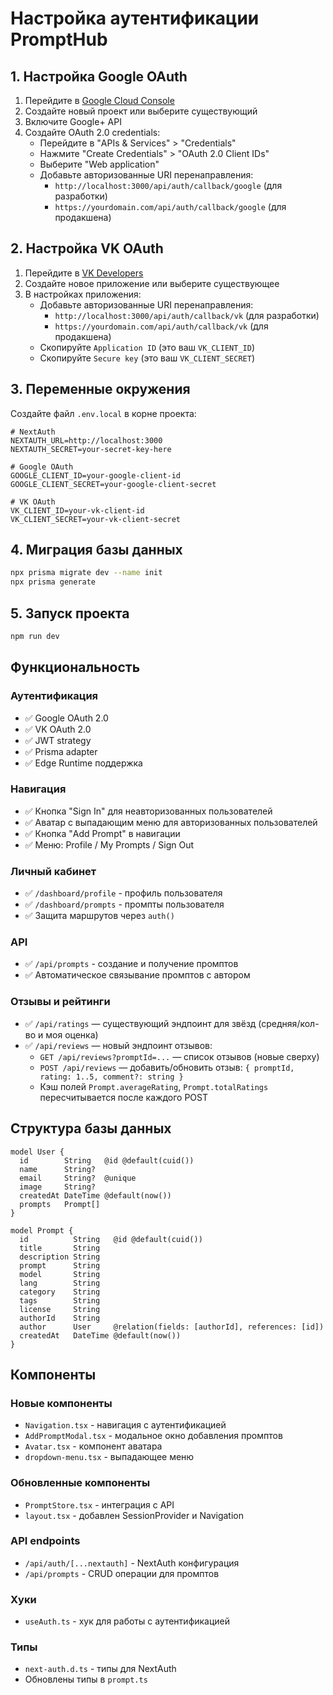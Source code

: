 # Настройка аутентификации PromptHub

## 1. Настройка Google OAuth

1. Перейдите в [Google Cloud Console](https://console.cloud.google.com/)
2. Создайте новый проект или выберите существующий
3. Включите Google+ API
4. Создайте OAuth 2.0 credentials:
   - Перейдите в "APIs & Services" > "Credentials"
   - Нажмите "Create Credentials" > "OAuth 2.0 Client IDs"
   - Выберите "Web application"
   - Добавьте авторизованные URI перенаправления:
     - `http://localhost:3000/api/auth/callback/google` (для разработки)
     - `https://yourdomain.com/api/auth/callback/google` (для продакшена)

## 2. Настройка VK OAuth

1. Перейдите в [VK Developers](https://vk.com/dev)
2. Создайте новое приложение или выберите существующее
3. В настройках приложения:
   - Добавьте авторизованные URI перенаправления:
     - `http://localhost:3000/api/auth/callback/vk` (для разработки)
     - `https://yourdomain.com/api/auth/callback/vk` (для продакшена)
   - Скопируйте `Application ID` (это ваш `VK_CLIENT_ID`)
   - Скопируйте `Secure key` (это ваш `VK_CLIENT_SECRET`)

## 3. Переменные окружения

Создайте файл `.env.local` в корне проекта:

```env
# NextAuth
NEXTAUTH_URL=http://localhost:3000
NEXTAUTH_SECRET=your-secret-key-here

# Google OAuth
GOOGLE_CLIENT_ID=your-google-client-id
GOOGLE_CLIENT_SECRET=your-google-client-secret

# VK OAuth
VK_CLIENT_ID=your-vk-client-id
VK_CLIENT_SECRET=your-vk-client-secret
```

## 4. Миграция базы данных

```bash
npx prisma migrate dev --name init
npx prisma generate
```

## 5. Запуск проекта

```bash
npm run dev
```

## Функциональность

### Аутентификация
- ✅ Google OAuth 2.0
- ✅ VK OAuth 2.0
- ✅ JWT strategy
- ✅ Prisma adapter
- ✅ Edge Runtime поддержка

### Навигация
- ✅ Кнопка "Sign In" для неавторизованных пользователей
- ✅ Аватар с выпадающим меню для авторизованных пользователей
- ✅ Кнопка "Add Prompt" в навигации
- ✅ Меню: Profile / My Prompts / Sign Out

### Личный кабинет
- ✅ `/dashboard/profile` - профиль пользователя
- ✅ `/dashboard/prompts` - промпты пользователя
- ✅ Защита маршрутов через `auth()`

### API
- ✅ `/api/prompts` - создание и получение промптов
- ✅ Автоматическое связывание промптов с автором

### Отзывы и рейтинги
- ✅ `/api/ratings` — существующий эндпоинт для звёзд (средняя/кол-во и моя оценка)
- ✅ `/api/reviews` — новый эндпоинт отзывов:
  - `GET /api/reviews?promptId=...` — список отзывов (новые сверху)
  - `POST /api/reviews` — добавить/обновить отзыв: `{ promptId, rating: 1..5, comment?: string }`
  - Кэш полей `Prompt.averageRating`, `Prompt.totalRatings` пересчитывается после каждого POST

## Структура базы данных

```prisma
model User {
  id        String   @id @default(cuid())
  name      String?
  email     String?  @unique
  image     String?   
  createdAt DateTime @default(now())
  prompts   Prompt[]
}

model Prompt {
  id          String   @id @default(cuid())
  title       String
  description String
  prompt      String
  model       String
  lang        String
  category    String
  tags        String
  license     String
  authorId    String
  author      User     @relation(fields: [authorId], references: [id])
  createdAt   DateTime @default(now())
}
```

## Компоненты

### Новые компоненты
- `Navigation.tsx` - навигация с аутентификацией
- `AddPromptModal.tsx` - модальное окно добавления промптов
- `Avatar.tsx` - компонент аватара
- `dropdown-menu.tsx` - выпадающее меню

### Обновленные компоненты
- `PromptStore.tsx` - интеграция с API
- `layout.tsx` - добавлен SessionProvider и Navigation

### API endpoints
- `/api/auth/[...nextauth]` - NextAuth конфигурация
- `/api/prompts` - CRUD операции для промптов

### Хуки
- `useAuth.ts` - хук для работы с аутентификацией

### Типы
- `next-auth.d.ts` - типы для NextAuth
- Обновлены типы в `prompt.ts` 
